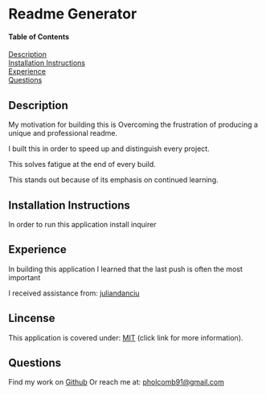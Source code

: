 # Readme Generator

#### Table of Contents
[Description](#description)  
[Installation Instructions](#installation-instructions)  
[Experience](#experience)  
[Questions](#questions)  

## Description

My motivation for building this is Overcoming the frustration of producing a unique and professional readme.

I built this in order to speed up and distinguish every project.

This solves fatigue at the end of every build.

This stands out because of its emphasis on continued learning.

## Installation Instructions

In order to run this application install inquirer

## Experience

In building this application I learned that the last push is often the most important

I received assistance from: [juliandanciu](https://github.com/juliandanciu)

## Lincense

This application is covered under: [MIT](https://opensource.org/licenses/MIT) (click link for more information).

## Questions

Find my work on [Github](https://github.com/pholcomb91)
Or reach me at: pholcomb91@gmail.com

